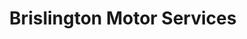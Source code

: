 ---
title: "Brislington Motor Services"
url: /bristol/brislington-motor-services/
shop: Autowerkstatt
---